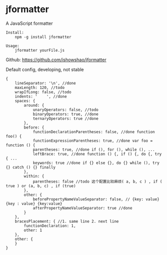 jformatter
==========

A JavaScript formatter

    Install:
        npm -g install jformatter

    Usage:
        jformatter yourFile.js


Github: <https://github.com/ishowshao/jformatter>

Default config, developing, not stable

    {
        lineSeparator: '\n', //done
        maxLength: 120, //todo
        wrapIfLong: false, //todo
        indents: '    ', //done
        spaces: {
            around: {
                unaryOperators: false, //todo
                binaryOperators: true, //done
                ternaryOperators: true //done
            },
            before: {
                functionDeclarationParentheses: false, //done function foo() {
                functionExpressionParentheses: true, //done var foo = function () {
                parentheses: true, //done if (), for (), while (), ...
                leftBrace: true, //done function () {, if () {, do {, try { ...
                keywords: true //done if {} else {}, do {} while (), try {} catch () {} finally
            },
            within: {
                parentheses: false //todo 这个配置比较麻烦( a, b, c ) , if ( true ) or (a, b, c) , if (true)
            },
            other: {
                beforePropertyNameValueSeparator: false, // {key: value} {key : value} {key:value}
                afterPropertyNameValueSeparator: true //done
            }
        },
        bracesPlacement: { //1. same line 2. next line
            functionDeclaration: 1,
            other: 1
        },
        other: {
        }
    }